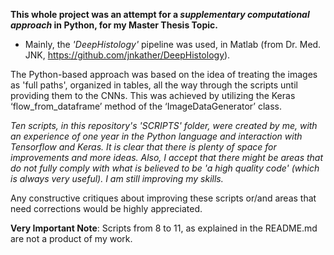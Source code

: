 **This whole project was an attempt for a *supplementary computational approach* in Python, for my Master Thesis Topic.**

* Mainly, the *'DeepHistology'* pipeline was used, in Matlab (from Dr. Med. JNK, https://github.com/jnkather/DeepHistology).

The Python-based approach was based on the idea of treating the images as 'full paths', organized in tables, all the way through the scripts
until providing them to the CNNs. This was achieved by utilizing the Keras ‘flow_from_dataframe’ method of the ‘ImageDataGenerator’ class.

*Ten scripts, in this repository's 'SCRIPTS' folder, were created by me, with an experience of one year in the Python language and
interaction with Tensorflow and Keras. It is clear that there is plenty of space for improvements and more ideas. Also, I accept that there 
might be areas that do not fully comply with what is believed to be 'a high quality code' (which is always very useful). 
I am still improving my skills.*

Any constructive critiques about improving these scripts or/and areas that need corrections would be highly appreciated.

**Very Important Note**: Scripts from 8 to 11, as explained in the README.md are not a product of my work.
